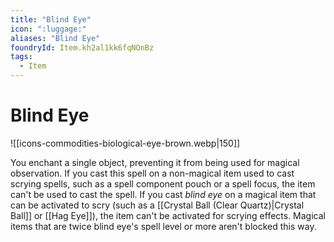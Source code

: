 ```yaml
---
title: "Blind Eye"
icon: ":luggage:"
aliases: "Blind Eye"
foundryId: Item.kh2al1kk6fqNOnBz
tags:
  - Item
---
```


# Blind Eye
![[icons-commodities-biological-eye-brown.webp|150]]

You enchant a single object, preventing it from being used for magical observation. If you cast this spell on a non-magical item used to cast scrying spells, such as a spell component pouch or a spell focus, the item can't be used to cast the spell. If you cast _blind eye_ on a magical item that can be activated to scry (such as a [[Crystal Ball (Clear Quartz)|Crystal Ball]] or [[Hag Eye]]), the item can't be activated for scrying effects. Magical items that are twice blind eye's spell level or more aren't blocked this way.
